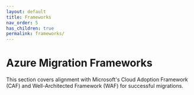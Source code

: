 ```yaml
---
layout: default
title: Frameworks
nav_order: 5
has_children: true
permalink: frameworks/
---
```


# Azure Migration Frameworks

This section covers alignment with Microsoft's Cloud Adoption Framework (CAF) and Well-Architected Framework (WAF) for successful migrations.